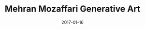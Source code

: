 ---
title: Mehran Mozaffari Generative Art
date: 2017-01-16
layout: Artwork
gridtype: 1
videofile: 
artworks:
- image: ../../assets/s_050/a01.jpg
- image: ../../assets/s_050/a02.jpg
- image: ../../assets/s_050/a03.jpg
- image: ../../assets/s_050/a04.jpg
- image: ../../assets/s_050/a05.jpg 
- image: ../../assets/s_050/a06.jpg
- image: ../../assets/s_050/a07.jpg
- image: ../../assets/s_050/a08.jpg
- image: ../../assets/s_050/a09.jpg
- image: ../../assets/s_050/a10.jpg
           
caption: 
  line1: UNTITLED, 2017
  line2: Custom software (color, sound), computer, handwritten letters in Persian Nastaliq style, calligraphy, typography
  line3: Dimensions variable, landscape orientation, square
  line4: 
  credit: 
featuredArtwork: ../assets/s_050/a03.jpg
thumbnail:
  image: ../assets/s_050/t.jpg 
  caption: Letter Hea 
---